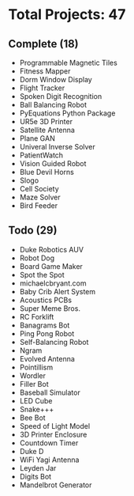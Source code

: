 # Total Projects: 47

## Complete (18)
- Programmable Magnetic Tiles
- Fitness Mapper
- Dorm Window Display
- Flight Tracker
- Spoken Digit Recognition
- Ball Balancing Robot
- PyEquations Python Package
- UR5e 3D Printer
- Satellite Antenna
- Plane GAN
- Univeral Inverse Solver
- PatientWatch
- Vision Guided Robot
- Blue Devil Horns
- Slogo
- Cell Society
- Maze Solver
- Bird Feeder

## Todo (29)
- Duke Robotics AUV
- Robot Dog
- Board Game Maker
- Spot the Spot
- michaelcbryant.com
- Baby Crib Alert System
- Acoustics PCBs
- Super Meme Bros.
- RC Forklift
- Banagrams Bot
- Ping Pong Robot
- Self-Balancing Robot
- Ngram
- Evolved Antenna
- Pointillism
- Wordler
- Filler Bot
- Baseball Simulator
- LED Cube
- Snake+++
- Bee Bot
- Speed of Light Model
- 3D Printer Enclosure
- Countdown Timer
- Duke D
- WiFi Yagi Antenna
- Leyden Jar
- Digits Bot
- Mandelbrot Generator
